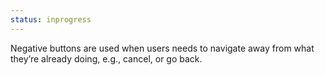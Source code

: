 ```yaml
---
status: inprogress
---
```


Negative buttons are used when users needs to navigate away from what they’re 
already doing, e.g., cancel, or go back.